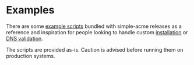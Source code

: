 ---
---
# Examples
There are some [example scripts](https://github.com/simple-acme/simple-acme/tree/master/dist/Scripts) bundled with simple-acme releases as a reference and inspiration for people looking to handle custom 
[installation](/reference/plugins/installation/script) or
[DNS validation](/reference/plugins/validation/dns/script).

The scripts are provided as-is. Caution is advised before running them on production systems.